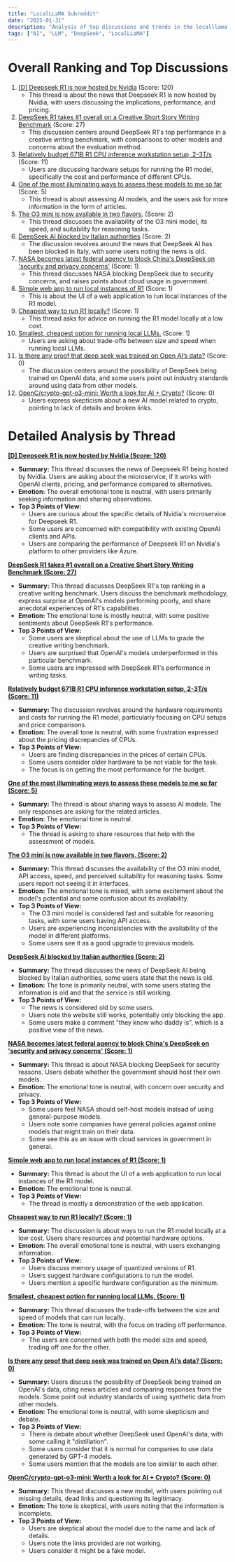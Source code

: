 ```yaml
---
title: "LocalLLaMA Subreddit"
date: "2025-01-31"
description: "Analysis of top discussions and trends in the localllama subreddit"
tags: ["AI", "LLM", "DeepSeek", "LocalLLaMA"]
---
```


# Overall Ranking and Top Discussions
1.  [[D] Deepseek R1 is now hosted by Nvidia](https://i.redd.it/1zufl131vdge1.jpeg) (Score: 120)
    * This thread is about the news that Deepseek R1 is now hosted by Nvidia, with users discussing the implications, performance, and pricing.
2.  [DeepSeek R1 takes #1 overall on a Creative Short Story Writing Benchmark](https://i.redd.it/i2p0m8em4ege1.png) (Score: 27)
    * This discussion centers around DeepSeek R1's top performance in a creative writing benchmark, with comparisons to other models and concerns about the evaluation method.
3.  [Relatively budget 671B R1 CPU inference workstation setup, 2-3T/s](https://www.reddit.com/r/LocalLLaMA/comments/1ieosbx/relatively_budget_671b_r1_cpu_inference/) (Score: 11)
    * Users are discussing hardware setups for running the R1 model, specifically the cost and performance of different CPUs.
4.  [One of the most illuminating ways to assess these models to me so far](https://www.reddit.com/r/LocalLLaMA/comments/1ien50m/one_of_the_most_illuminating_ways_to_assess_these/) (Score: 5)
    *  This thread is about assessing AI models, and the users ask for more information in the form of articles.
5.  [The O3 mini is now available in two flavors.](https://www.reddit.com/r/LocalLLaMA/comments/1ien3fv/the_o3_mini_is_now_available_in_two_flavors/) (Score: 2)
    * This thread discusses the availability of the O3 mini model, its speed, and suitability for reasoning tasks.
6.  [DeepSeek AI blocked by Italian authorities](https://www.euronews.com/next/2025/01/31/deepseek-ai-blocked-by-italian-authorities-as-others-member-states-open-probes) (Score: 2)
    *  The discussion revolves around the news that DeepSeek AI has been blocked in Italy, with some users noting the news is old.
7.  [NASA becomes latest federal agency to block China's DeepSeek on 'security and privacy concerns'](https://www.cnbc.com/2025/01/31/nasa-becomes-latest-federal-agency-to-block-chinas-deepseek.html) (Score: 1)
    * This thread discusses NASA blocking DeepSeek due to security concerns, and raises points about cloud usage in government.
8.  [Simple web app to run local instances of R1](https://www.reddit.com/r/LocalLLaMA/comments/1ienvtp/simple_web_app_to_run_local_instances_of_r1/) (Score: 1)
    * This is about the UI of a web application to run local instances of the R1 model.
9. [Cheapest way to run R1 locally?](https://www.reddit.com/r/LocalLLaMA/comments/1ieo4ik/cheapest_way_to_run_r1_locally/) (Score: 1)
    * This thread asks for advice on running the R1 model locally at a low cost.
10. [Smallest, cheapest option for running local LLMs.](https://www.reddit.com/r/LocalLLaMA/comments/1ieotry/smallest_cheapest_option_for_running_local_llms/) (Score: 1)
    * Users are asking about trade-offs between size and speed when running local LLMs.
11. [Is there any proof that deep seek was trained on Open AI’s data?](https://www.reddit.com/r/LocalLLaMA/comments/1iem9q4/is_there_any_proof_that_deep_seek_was_trained_on/) (Score: 0)
    * The discussion centers around the possibility of DeepSeek being trained on OpenAI data, and some users point out industry standards around using data from other models.
12. [OpenC/crypto-gpt-o3-mini: Worth a look for AI + Crypto?](https://www.reddit.com/r/LocalLLaMA/comments/1ien88y/openccryptogpto3mini_worth_a_look_for_ai_crypto/) (Score: 0)
    * Users express skepticism about a new AI model related to crypto, pointing to lack of details and broken links.

# Detailed Analysis by Thread
**[ [D] Deepseek R1 is now hosted by Nvidia (Score: 120)](https://i.redd.it/1zufl131vdge1.jpeg)**
*   **Summary:** This thread discusses the news of Deepseek R1 being hosted by Nvidia. Users are asking about the microservice, if it works with OpenAI clients, pricing, and performance compared to alternatives.
*   **Emotion:** The overall emotional tone is neutral, with users primarily seeking information and sharing observations.
*   **Top 3 Points of View:**
    *   Users are curious about the specific details of Nvidia's microservice for Deepseek R1.
    *   Some users are concerned with compatibility with existing OpenAI clients and APIs.
    *   Users are comparing the performance of Deepseek R1 on Nvidia's platform to other providers like Azure.

**[ DeepSeek R1 takes #1 overall on a Creative Short Story Writing Benchmark (Score: 27)](https://i.redd.it/i2p0m8em4ege1.png)**
*   **Summary:** This thread discusses DeepSeek R1's top ranking in a creative writing benchmark. Users discuss the benchmark methodology, express surprise at OpenAI's models performing poorly, and share anecdotal experiences of R1's capabilities.
*   **Emotion:** The emotional tone is mostly neutral, with some positive sentiments about DeepSeek R1's performance.
*   **Top 3 Points of View:**
    *   Some users are skeptical about the use of LLMs to grade the creative writing benchmark.
    *   Users are surprised that OpenAI's models underperformed in this particular benchmark.
    *   Some users are impressed with DeepSeek R1's performance in writing tasks.

**[ Relatively budget 671B R1 CPU inference workstation setup, 2-3T/s (Score: 11)](https://www.reddit.com/r/LocalLLaMA/comments/1ieosbx/relatively_budget_671b_r1_cpu_inference/)**
*   **Summary:** The discussion revolves around the hardware requirements and costs for running the R1 model, particularly focusing on CPU setups and price comparisons.
*   **Emotion:** The overall tone is neutral, with some frustration expressed about the pricing discrepancies of CPUs.
*   **Top 3 Points of View:**
     * Users are finding discrepancies in the prices of certain CPUs.
    *  Some users consider older hardware to be not viable for the task.
    * The focus is on getting the most performance for the budget.

**[ One of the most illuminating ways to assess these models to me so far (Score: 5)](https://www.reddit.com/r/LocalLLaMA/comments/1ien50m/one_of_the_most_illuminating_ways_to_assess_these/)**
*   **Summary:** The thread is about sharing ways to assess AI models. The only responses are asking for the related articles.
*   **Emotion:** The emotional tone is neutral.
*   **Top 3 Points of View:**
    * The thread is asking to share resources that help with the assessment of models.

**[ The O3 mini is now available in two flavors. (Score: 2)](https://www.reddit.com/r/LocalLLaMA/comments/1ien3fv/the_o3_mini_is_now_available_in_two_flavors/)**
*   **Summary:** This thread discusses the availability of the O3 mini model, API access, speed, and perceived suitability for reasoning tasks. Some users report not seeing it in interfaces.
*   **Emotion:** The emotional tone is mixed, with some excitement about the model's potential and some confusion about its availability.
*   **Top 3 Points of View:**
    *   The O3 mini model is considered fast and suitable for reasoning tasks, with some users having API access.
    *   Users are experiencing inconsistencies with the availability of the model in different platforms.
    *   Some users see it as a good upgrade to previous models.

**[ DeepSeek AI blocked by Italian authorities (Score: 2)](https://www.euronews.com/next/2025/01/31/deepseek-ai-blocked-by-italian-authorities-as-others-member-states-open-probes)**
*   **Summary:** The thread discusses the news of DeepSeek AI being blocked by Italian authorities, some users state that the news is old.
*   **Emotion:** The tone is primarily neutral, with some users stating the information is old and that the service is still working.
*   **Top 3 Points of View:**
    * The news is considered old by some users.
    * Users note the website still works, potentially only blocking the app.
    * Some users make a comment "they know who daddy is", which is a positive view of the news.

**[ NASA becomes latest federal agency to block China's DeepSeek on 'security and privacy concerns' (Score: 1)](https://www.cnbc.com/2025/01/31/nasa-becomes-latest-federal-agency-to-block-chinas-deepseek.html)**
*   **Summary:** This thread is about NASA blocking DeepSeek for security reasons. Users debate whether the government should host their own models.
*   **Emotion:** The emotional tone is neutral, with concern over security and privacy.
*   **Top 3 Points of View:**
    *   Some users feel NASA should self-host models instead of using general-purpose models.
    *   Users note some companies have general policies against online models that might train on their data.
    *   Some see this as an issue with cloud services in government in general.

**[ Simple web app to run local instances of R1 (Score: 1)](https://www.reddit.com/r/LocalLLaMA/comments/1ienvtp/simple_web_app_to_run_local_instances_of_r1/)**
*   **Summary:** This thread is about the UI of a web application to run local instances of the R1 model.
*  **Emotion:** The emotional tone is neutral.
*   **Top 3 Points of View:**
     * The thread is mostly a demonstration of the web application.

**[ Cheapest way to run R1 locally? (Score: 1)](https://www.reddit.com/r/LocalLLaMA/comments/1ieo4ik/cheapest_way_to_run_r1_locally/)**
*   **Summary:** The discussion is about ways to run the R1 model locally at a low cost. Users share resources and potential hardware options.
*   **Emotion:** The overall emotional tone is neutral, with users exchanging information.
*   **Top 3 Points of View:**
    *  Users discuss memory usage of quantized versions of R1.
    * Users suggest hardware configurations to run the model.
    * Users mention a specific hardware configuration as the minimum.

**[ Smallest, cheapest option for running local LLMs. (Score: 1)](https://www.reddit.com/r/LocalLLaMA/comments/1ieotry/smallest_cheapest_option_for_running_local_llms/)**
*  **Summary:** This thread discusses the trade-offs between the size and speed of models that can run locally.
*  **Emotion:** The tone is neutral, with the focus on trading off performance.
*   **Top 3 Points of View:**
    * The users are concerned with both the model size and speed, trading off one for the other.

**[ Is there any proof that deep seek was trained on Open AI’s data? (Score: 0)](https://www.reddit.com/r/LocalLLaMA/comments/1iem9q4/is_there_any_proof_that_deep_seek_was_trained_on/)**
*   **Summary:** Users discuss the possibility of DeepSeek being trained on OpenAI's data, citing news articles and comparing responses from the models. Some point out industry standards of using synthetic data from other models.
*   **Emotion:** The emotional tone is neutral, with some skepticism and debate.
*   **Top 3 Points of View:**
    *   There is debate about whether DeepSeek used OpenAI's data, with some calling it "distillation".
    *   Some users consider that it is normal for companies to use data generated by GPT-4 models.
    *   Some users mention that the models are too similar to each other.

**[ OpenC/crypto-gpt-o3-mini: Worth a look for AI + Crypto? (Score: 0)](https://www.reddit.com/r/LocalLLaMA/comments/1ien88y/openccryptogpto3mini_worth_a_look_for_ai_crypto/)**
*   **Summary:** This thread discusses a new model, with users pointing out missing details, dead links and questioning its legitimacy.
*   **Emotion:** The tone is skeptical, with users noting that the information is incomplete.
*   **Top 3 Points of View:**
    *   Users are skeptical about the model due to the name and lack of details.
    *   Users note the links provided are not working.
    * Users consider it might be a fake model.
